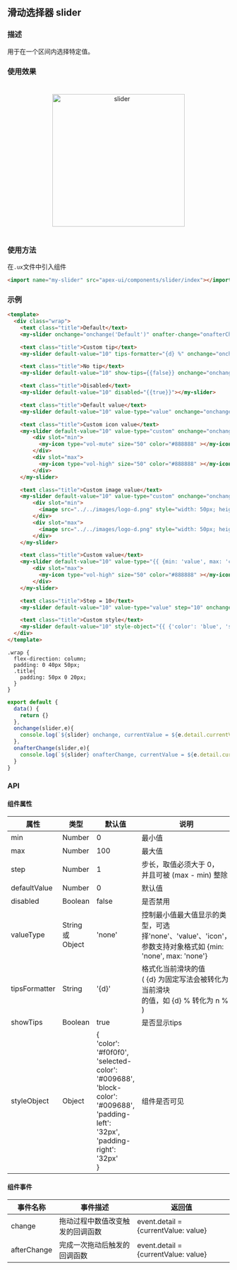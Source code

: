 ## 滑动选择器 slider

### 描述

用于在一个区间内选择特定值。

### 使用效果

<div style="text-align: center;margin: 40px;"><img src="../assets/slider.gif" alt="slider" style="width:300px" /></div>

### 使用方法

在`.ux`文件中引入组件

```html
<import name="my-slider" src="apex-ui/components/slider/index"></import>
```

### 示例

```html
<template>
  <div class="wrap">
    <text class="title">Default</text>
    <my-slider onchange="onchange('Default')" onafter-change="onafterChange('Default')"></my-slider>

    <text class="title">Custom tip</text>
    <my-slider default-value="10" tips-formatter="{d} %" onchange="onchange('Custom tip')" onafter-change="onafterChange('Custom tip')"></my-slider>

    <text class="title">No tip</text>
    <my-slider default-value="10" show-tips={{false}} onchange="onchange('No tip')" onafter-change="onafterChange('No tip')"></my-slider>

    <text class="title">Disabled</text>
    <my-slider default-value="10" disabled="{{true}}"></my-slider>

    <text class="title">Default value</text>
    <my-slider default-value="10" value-type="value" onchange="onchange('Default value')" onafter-change="onafterChange('Default value')"></my-slider>

    <text class="title">Custom icon value</text>
    <my-slider default-value="10" value-type="custom" onchange="onchange('Custom icon value')" onafter-change="onafterChange('Custom icon value')">
        <div slot="min">
          <my-icon type="vol-mute" size="50" color="#888888" ></my-icon>
        </div>
        <div slot="max">
          <my-icon type="vol-high" size="50" color="#888888" ></my-icon>
        </div>
    </my-slider>

    <text class="title">Custom image value</text>
    <my-slider default-value="10" value-type="custom" onchange="onchange('Custom image value')" onafter-change="onafterChange('Custom image value')">
        <div slot="min">
          <image src="../../images/logo-d.png" style="width: 50px; height: 50px;"></image>
        </div>
        <div slot="max">
          <image src="../../images/logo-d.png" style="width: 50px; height: 50px;"></image>
        </div>
    </my-slider>

    <text class="title">Custom value</text>
    <my-slider default-value="10" value-type="{{ {min: 'value', max: 'custom'} }}" onchange="onchange('Custom value')" onafter-change="onafterChange('Custom value')">
        <div slot="max">
          <my-icon type="vol-high" size="50" color="#888888" ></my-icon>
        </div>
    </my-slider>

    <text class="title">Step = 10</text>
    <my-slider default-value="10" value-type="value" step="10" onchange="onchange('Step = 10')" onafter-change="onafterChange('Step = 10')"></my-slider>

    <text class="title">Custom style</text>
    <my-slider default-value="10" style-object="{{ {'color': 'blue', 'selected-color': 'red', 'block-color': 'yellow', 'padding-left': '50px', 'padding-right': '50px'} }}" onchange="onchange('Custom style')" onafter-change="onafterChange('Custom style')"></my-slider>
  </div>
</template>
```

```less
.wrap {
  flex-direction: column;
  padding: 0 40px 50px;
  .title{
    padding: 50px 0 20px;
  }
}
```

```javascript
export default {
  data() {
    return {}
  },
  onchange(slider,e){
    console.log(`${slider} onchange, currentValue = ${e.detail.currentValue}`,)
  },
  onafterChange(slider,e){
    console.log(`${slider} onafterChange, currentValue = ${e.detail.currentValue}`)
  }
} 
```

### API

#### 组件属性

| 属性          | 类型              | 默认值 | 说明                                                                                                |
| ------------- | ---------------- | ------ | -------------------------------------------------------------------------------------------------- |
| min           | Number           | 0      | 最小值                                                                                              |
| max           | Number           | 100    | 最大值                                                                                              |
| step          | Number           | 1      | 步长，取值必须大于 0，<br>并且可被 (max - min) 整除                                                   |
| defaultValue  | Number           | 0      | 默认值                                                                                              |
| disabled      | Boolean          | false  | 是否禁用                                                                                            |
| valueType     | String 或 Object | 'none' | 控制最小值最大值显示的类型，可选择'none'、'value'、'icon'，参数支持对象格式如 {min: 'none', max: 'none'} |
| tipsFormatter | String           | '{d}'  | 格式化当前滑块的值<br>( {d} 为固定写法会被转化为当前滑块<br>的值，如 {d} % 转化为 n % )                  |
| showTips      | Boolean          | true   | 是否显示tips                 |
| styleObject   | Object           | {<br>'color': '#f0f0f0',<br>'selected-color': '#009688',<br>'block-color': '#009688',<br>'padding-left': '32px',<br>'padding-right': '32px'<br>} | 组件是否可见 |

#### 组件事件

| 事件名称     | 事件描述                      | 返回值                               |
| ----------- | ----------------------------- | ------------------------------------ |
| change      | 拖动过程中数值改变触发的回调函数 | event.detail = {currentValue: value} |
| afterChange | 完成一次拖动后触发的回调函数     | event.detail = {currentValue: value} |


